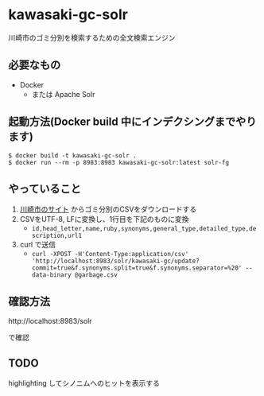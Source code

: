 # kawasaki-gc-solr
川崎市のゴミ分別を検索するための全文検索エンジン

## 必要なもの

- Docker
    - または Apache Solr

## 起動方法(Docker build 中にインデクシングまでやります)

```shell
$ docker build -t kawasaki-gc-solr .
$ docker run --rm -p 8983:8983 kawasaki-gc-solr:latest solr-fg
```

## やっていること

1. [川崎市のサイト](https://www.city.kawasaki.jp/300/page/0000075059.html) からゴミ分別のCSVをダウンロードする
2. CSVをUTF-8, LFに変換し、1行目を下記のものに変換
    - `id,head_letter,name,ruby,synonyms,general_type,detailed_type,description,url1`
3. curl で送信
    - `curl -XPOST -H'Content-Type:application/csv' 'http://localhost:8983/solr/kawasaki-gc/update?commit=true&f.synonyms.split=true&f.synonyms.separator=%20' --data-binary @garbage.csv`

## 確認方法

http://localhost:8983/solr

で確認

## TODO

highlighting してシノニムへのヒットを表示する
